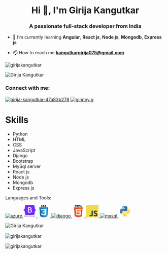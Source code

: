 <h1 align="center">Hi 👋, I'm Girija Kangutkar</h1>
<h3 align="center">A passionate full-stack developer from India</h3>

- 🌱 I’m currently learning **Angular**, **React js**, **Node js**, **Mongodb**, **Express js**

- 📫 How to reach me **kangutkargirija075@gmail.com**
<p><img align="center" src="https://github-profile-trophy.vercel.app/?username=girijakangutkar" alt="girijakangutkar" /></p>


<p align="left"> <img src="https://komarev.com/ghpvc/?username=girijakangutkar&label=Profile%20views&color=0e75b6&style=flat" alt="Girija Kangutkar" /> </p>
<h3 align="left">Connect with me:</h3>
<p align="left">
<a href="https://linkedin.com/in/girija-kangutkar-47a83b279" target="blank"><img align="center" src="https://raw.githubusercontent.com/rahuldkjain/github-profile-readme-generator/master/src/images/icons/Social/linked-in-alt.svg" alt="girija-kangutkar-47a83b279" height="30" width="40" /></a>
<a href="https://instagram.com/ginnny.g" target="blank"><img align="center" src="https://raw.githubusercontent.com/rahuldkjain/github-profile-readme-generator/master/src/images/icons/Social/instagram.svg" alt="ginnny.g" height="30" width="40" /></a>
</p>

<h1>Skills</h1>
<ul>
  <li>Python</li>
  <li>HTML</li>
  <li>CSS</li>
  <li>JavaScript</li>
  <li>Django</li>
  <li>Bootstrap</li>
  <li>MySql server</li>
  <li>React js</li>
  <li>Node js</li>
  <li>Mongodb</li>
  <li>Express js</li>
</ul>

<div background-color="white>
  <h3 align="left">Languages and Tools:</h3>
<p align="left"> <a href="https://azure.microsoft.com/en-in/" target="_blank" rel="noreferrer"> <img src="https://www.vectorlogo.zone/logos/microsoft_azure/microsoft_azure-icon.svg" alt="azure" width="40" height="40"/> </a> <a href="https://getbootstrap.com" target="_blank" rel="noreferrer"> <img src="https://raw.githubusercontent.com/devicons/devicon/master/icons/bootstrap/bootstrap-plain-wordmark.svg" alt="bootstrap" width="40" height="40"/> </a> <a href="https://www.w3schools.com/css/" target="_blank" rel="noreferrer"> <img src="https://raw.githubusercontent.com/devicons/devicon/master/icons/css3/css3-original-wordmark.svg" alt="css3" width="40" height="40"/> </a> <a href="https://www.djangoproject.com/" target="_blank" rel="noreferrer"> <img src="https://cdn.worldvectorlogo.com/logos/django.svg" alt="django" width="40" height="40"/> </a> <a href="https://www.w3.org/html/" target="_blank" rel="noreferrer"> <img src="https://raw.githubusercontent.com/devicons/devicon/master/icons/html5/html5-original-wordmark.svg" alt="html5" width="40" height="40"/> </a> <a href="https://developer.mozilla.org/en-US/docs/Web/JavaScript" target="_blank" rel="noreferrer"> <img src="https://raw.githubusercontent.com/devicons/devicon/master/icons/javascript/javascript-original.svg" alt="javascript" width="40" height="40"/> </a> <a href="https://www.microsoft.com/en-us/sql-server" target="_blank" rel="noreferrer"> <img src="https://www.svgrepo.com/show/303229/microsoft-sql-server-logo.svg" alt="mssql" width="40" height="40"/> </a> <a href="https://www.python.org" target="_blank" rel="noreferrer"> <img src="https://raw.githubusercontent.com/devicons/devicon/master/icons/python/python-original.svg" alt="python" width="40" height="40"/> </a> </p>

</div>

<p align="left"> <img src="https://github-readme-stats.vercel.app/api/top-langs?username=girijakangutkar&show_icons=true&locale=en&layout=compact" alt="Girija Kangutkar" /> </p>

<p><img align="center" src="https://github-readme-streak-stats.herokuapp.com/?user=girijakangutkar&" alt="girijakangutkar" /></p>
<p><img align="center" src="https://github-readme-streak-stats.herokuapp.com/?user=girijakangutkar&" alt="girijakangutkar" /></p>
